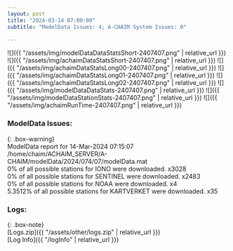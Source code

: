 ```yaml
---
layout: post
title: "2024-03-14 07:00:00"
subtitle: "ModelData Issues: 4; A-CHAIM System Issues: 0"

---
```


![]({{ "/assets/img/modelDataDataStatsShort-2407407.png" | relative_url }})
![]({{ "/assets/img/achaimDataStatsShort-2407407.png" | relative_url }})
![]({{ "/assets/img/achaimDataStatsLong00-2407407.png" | relative_url }})
![]({{ "/assets/img/achaimDataStatsLong01-2407407.png" | relative_url }})
![]({{ "/assets/img/achaimDataStatsLong02-2407407.png" | relative_url }})
![]({{ "/assets/img/modelDataDataStats-2407407.png" | relative_url }})
![]({{ "/assets/img/modelDataStationStats-2407407.png" | relative_url }})
![]({{ "/assets/img/achaimRunTime-2407407.png" | relative_url }})


### ModelData Issues:  
  
{: .box-warning}  
 ModelData report for 14-Mar-2024 07:15:07   
 /home/chaim/ACHAIM_SERVER/A-CHAIM/modelData/2024/074/07/modelData.mat   
 0% of all possible stations for IONO were downloaded. x3028   
 0% of all possible stations for SENTINEL were downloaded. x2483   
 0% of all possible stations for NOAA were downloaded. x4   
 5.3512% of all possible stations for KARTVERKET were downloaded. x35   
  


### Logs:  
  
{: .box-note}  
[Logs.zip]({{ "/assets/other/logs.zip" | relative_url }})  
[Log Info]({{ "/logInfo" | relative_url }})  
